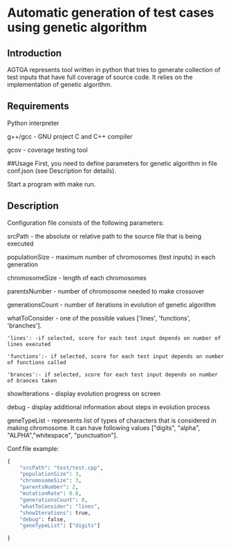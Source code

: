 

# Automatic generation of test cases using genetic algorithm


<!---
(c) 2009-2012 Jonathan Turner
(c) 2009-2017 Jason Turner

Release under the BSD license, see "license.txt" for details.
--->

## Introduction

AGTGA represents tool written in python that tries to generate collection of test inputs that have full coverage of source code. It relies on the implementation of genetic algorithm.  


## Requirements

Python interpreter

g++/gcc - GNU project C and C++ compiler

gcov - coverage testing tool


##Usage
First, you need to define parameters for genetic algorithm in file conf.json (see Description for details).

Start a program with make run.



## Description
Configuration file consists of the following parameters:

srcPath - the absolute or relative path to the source file that is being executed

populationSize - maximum number of chromosomes (test inputs) in each generation

chromosomeSize - length of each chromosomes

parentsNumber - number of chromosome needed to make crossover

generationsCount - number of iterations in evolution of genetic algorithm

whatToConsider - one of the possible values ['lines', 'functions', 'branches']. 

	'lines': -if selected, score for each test input depends on number of lines executed

	'functions':- if selected, score for each test input depends on number of functions called

	'brances':- if selected, score for each test input depends on number of brances taken 

showIterations - display evolution progress on screen

debug - display additional information about steps in evolution process

geneTypeList - represents list of types of characters that is considered in making chromosome. It can have following values ["digits", "alpha", "ALPHA","whitespace", "punctuation"].


Conf.file example:
```python
{
	"srcPath": "test/test.cpp",
	"populationSize": 3,
	"chromosomeSize": 3,
	"parentsNumber": 2,
	"mutationRate": 0.8,
	"generationsCount": 8,
	"whatToConsider": "lines",
	"showIterations": true,
	"debug": false,
	"geneTypeList": ["digits"]

}
 
```
